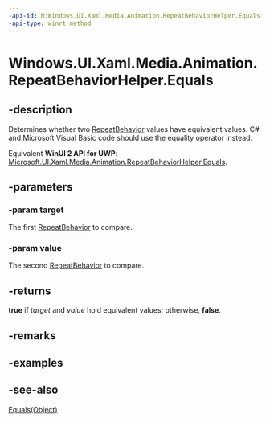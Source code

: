 ```yaml
---
-api-id: M:Windows.UI.Xaml.Media.Animation.RepeatBehaviorHelper.Equals(Windows.UI.Xaml.Media.Animation.RepeatBehavior,Windows.UI.Xaml.Media.Animation.RepeatBehavior)
-api-type: winrt method
---
```


<!-- Method syntax
public bool Equals(Windows.UI.Xaml.Media.Animation.RepeatBehavior target, Windows.UI.Xaml.Media.Animation.RepeatBehavior value)
-->

# Windows.UI.Xaml.Media.Animation.RepeatBehaviorHelper.Equals

## -description
Determines whether two [RepeatBehavior](repeatbehavior.md) values have equivalent values. C# and Microsoft Visual Basic code should use the equality operator instead.
<!-- Link RepeatBehavior.Equals if we add it.-->

Equivalent **WinUI 2 API for UWP**: [Microsoft.UI.Xaml.Media.Animation.RepeatBehaviorHelper.Equals](/windows/winui/api/microsoft.ui.xaml.media.animation.repeatbehaviorhelper.equals).

## -parameters
### -param target
The first [RepeatBehavior](repeatbehavior.md) to compare.

### -param value
The second [RepeatBehavior](repeatbehavior.md) to compare.

## -returns
**true** if *target* and *value* hold equivalent values; otherwise, **false**.

## -remarks

## -examples

## -see-also
[Equals(Object)](/dotnet/api/system.object.equals?view=dotnet-uwp-10.0&preserve-view=true)
